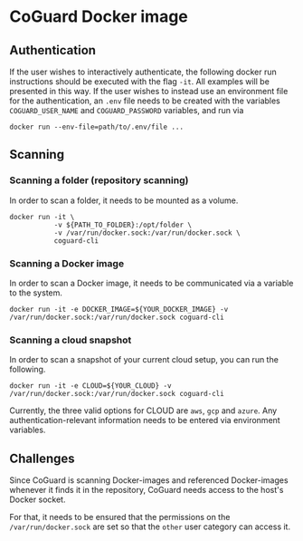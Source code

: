 # CoGuard Docker image

## Authentication

If the user wishes to interactively authenticate, the following docker
run instructions should be executed with the flag `-it`. All examples will
be presented in this way. If the user wishes to instead use an environment file for
the authentication, an `.env` file needs to be created with the
variables `COGUARD_USER_NAME` and `COGUARD_PASSWORD` variables, and
run via

```
docker run --env-file=path/to/.env/file ...
```

## Scanning

### Scanning a folder (repository scanning)

In order to scan a folder, it needs to be mounted as a volume.

```
docker run -it \
           -v ${PATH_TO_FOLDER}:/opt/folder \
           -v /var/run/docker.sock:/var/run/docker.sock \
           coguard-cli
```

### Scanning a Docker image

In order to scan a Docker image, it needs to be communicated via a
variable to the system.

```
docker run -it -e DOCKER_IMAGE=${YOUR_DOCKER_IMAGE} -v /var/run/docker.sock:/var/run/docker.sock coguard-cli
```

### Scanning a cloud snapshot

In order to scan a snapshot of your current cloud setup, you can run
the following.

```
docker run -it -e CLOUD=${YOUR_CLOUD} -v /var/run/docker.sock:/var/run/docker.sock coguard-cli
```

Currently, the three valid options for CLOUD are `aws`, `gcp` and
`azure`. Any authentication-relevant information needs to be entered
via environment variables.

## Challenges

Since CoGuard is scanning Docker-images and referenced Docker-images
whenever it finds it in the repository, CoGuard needs access to the
host's Docker socket.

For that, it needs to be ensured that the permissions on the
`/var/run/docker.sock` are set so that the `other` user category can
access it.
